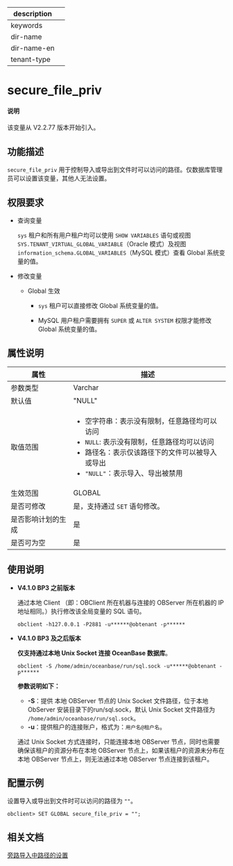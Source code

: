 |description||
|---|---|
|keywords||
|dir-name||
|dir-name-en||
|tenant-type||

# secure_file_priv

<main id="notice" type='explain'>
  <h4>说明</h4>
  <p>该变量从 V2.2.77 版本开始引入。</p>
</main>

## 功能描述

`secure_file_priv` 用于控制导入或导出到文件时可以访问的路径。仅数据库管理员可以设置该变量，其他人无法设置。

## 权限要求

* 查询变量

  `sys` 租户和所有用户租户均可以使用 `SHOW VARIABLES` 语句或视图 `SYS.TENANT_VIRTUAL_GLOBAL_VARIABLE`（Oracle 模式）及视图 `information_schema.GLOBAL_VARIABLES`（MySQL 模式）查看 Global 系统变量的值。

* 修改变量

  * Global 生效

    * `sys` 租户可以直接修改 Global 系统变量的值。
  
    * MySQL 用户租户需要拥有 `SUPER` 或 `ALTER SYSTEM` 权限才能修改 Global 系统变量的值。

## 属性说明

|  **属性**   | **描述**  |
|-------------|-----------|
| 参数类型      | Varchar |
| 默认值        | "NULL"    |
| 取值范围      | <ul><li>空字符串：表示没有限制，任意路径均可以访问  </li><li>`NULL`: 表示没有限制，任意路径均可以访问</li><li>路径名：表示仅该路径下的文件可以被导入或导出 </li> <li> `"NULL"`：表示导入、导出被禁用 </li></ul>    |
| 生效范围      | GLOBAL  |
| 是否可修改    | 是，支持通过 `SET` 语句修改。|
| 是否影响计划的生成 | 是       |
| 是否可为空     | 是       |

## 使用说明

* **V4.1.0 BP3 之前版本**

  通过本地 Client （即：OBClient 所在机器与连接的 OBServer 所在机器的 IP 地址相同。）执行修改该全局变量的 SQL 语句。

  ```shell
  obclient -h127.0.0.1 -P2881 -u******@obtenant -p******
  ```

* **V4.1.0 BP3 及之后版本**

  **仅支持通过本地 Unix Socket 连接 OceanBase 数据库**。

  ```shell
  obclient -S /home/admin/oceanbase/run/sql.sock -u******@obtenant -p******
  ```

  **参数说明如下：**

  * **-S**：提供 本地 OBServer 节点的 Unix Socket 文件路径，位于本地 ObServer 安装目录下的run/sql.sock，默认 Unix Socket 文件路径为 `/home/admin/oceanbase/run/sql.sock`。
  * **-u**：提供租户的连接账户，格式为：`用户名@租户名`。
  
  通过 Unix Socket 方式连接时，只能连接本地 OBServer 节点，同时也需要确保该租户的资源分布在本地 OBServer 节点上，如果该租户的资源未分布在本地 OBServer 节点上，则无法通过本地 OBServer 节点连接到该租户。

## 配置示例

设置导入或导出到文件时可以访问的路径为 `""`。

```shell
obclient> SET GLOBAL secure_file_priv = "";
```

## 相关文档

[旁路导入中路径的设置](../../../../500.data-migration/700.migrate-data-from-csv-file-to-oceanbase-database/200.use-the-load-command-to-load-the-csv-data-file-to-the-oceanbase-database.md)
